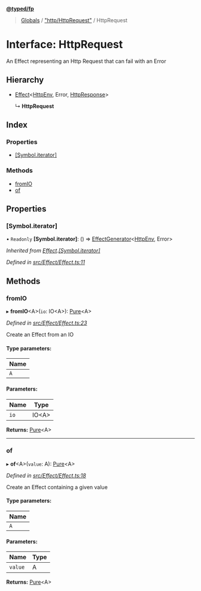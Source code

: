 **[@typed/fp](../README.md)**

> [Globals](../globals.md) / ["http/HttpRequest"](../modules/_http_httprequest_.md) / HttpRequest

# Interface: HttpRequest

An Effect representing an Http Request that can fail with an Error

## Hierarchy

* [Effect](../modules/_effect_effect_.effect.md)\<[HttpEnv](_http_httpenv_.httpenv.md), Error, [HttpResponse](_http_httpresponse_.httpresponse.md)>

  ↳ **HttpRequest**

## Index

### Properties

* [[Symbol.iterator]](_http_httprequest_.httprequest.md#[symbol.iterator])

### Methods

* [fromIO](_http_httprequest_.httprequest.md#fromio)
* [of](_http_httprequest_.httprequest.md#of)

## Properties

### [Symbol.iterator]

• `Readonly` **[Symbol.iterator]**: () => [EffectGenerator](../modules/_effect_effect_.md#effectgenerator)\<[HttpEnv](_http_httpenv_.httpenv.md), Error>

*Inherited from [Effect](../modules/_effect_effect_.effect.md).[[Symbol.iterator]](../modules/_effect_effect_.effect.md#[symbol.iterator])*

*Defined in [src/Effect/Effect.ts:11](https://github.com/TylorS/typed-fp/blob/f27ba3e/src/Effect/Effect.ts#L11)*

## Methods

### fromIO

▸ **fromIO**\<A>(`io`: IO\<A>): [Pure](../modules/_effect_effect_.md#pure)\<A>

*Defined in [src/Effect/Effect.ts:23](https://github.com/TylorS/typed-fp/blob/f27ba3e/src/Effect/Effect.ts#L23)*

Create an Effect from an IO

#### Type parameters:

Name |
------ |
`A` |

#### Parameters:

Name | Type |
------ | ------ |
`io` | IO\<A> |

**Returns:** [Pure](../modules/_effect_effect_.md#pure)\<A>

___

### of

▸ **of**\<A>(`value`: A): [Pure](../modules/_effect_effect_.md#pure)\<A>

*Defined in [src/Effect/Effect.ts:18](https://github.com/TylorS/typed-fp/blob/f27ba3e/src/Effect/Effect.ts#L18)*

Create an Effect containing a given value

#### Type parameters:

Name |
------ |
`A` |

#### Parameters:

Name | Type |
------ | ------ |
`value` | A |

**Returns:** [Pure](../modules/_effect_effect_.md#pure)\<A>
